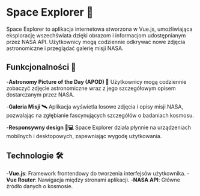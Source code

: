 # Space Explorer 🚀
Space Explorer to aplikacja internetowa stworzona w Vue.js, umożliwiająca eksplorację wszechświata dzięki obrazom i informacjom udostępnianym przez NASA API. Użytkownicy mogą codziennie odkrywać nowe zdjęcia astronomiczne i przeglądać galerię misji NASA.

## Funkcjonalności 🌌
-**Astronomy Picture of the Day (APOD) 🌠**
Użytkownicy mogą codziennie zobaczyć zdjęcie astronomiczne wraz z jego szczegółowym opisem dostarczanym przez NASA.

-**Galeria Misji 🛰️**
Aplikacja wyświetla losowe zdjęcia i opisy misji NASA, pozwalając na zgłębianie fascynujących szczegółów o badaniach kosmosu.

-**Responsywny design 📱💻**
Space Explorer działa płynnie na urządzeniach mobilnych i desktopowych, zapewniając wygodę użytkowania.

## Technologie 🛠️
-**Vue.js**: Framework frontendowy do tworzenia interfejsów użytkownika.
-**Vue Router**: Nawigacja między stronami aplikacji.
-**NASA API**: Główne źródło danych o kosmosie.

